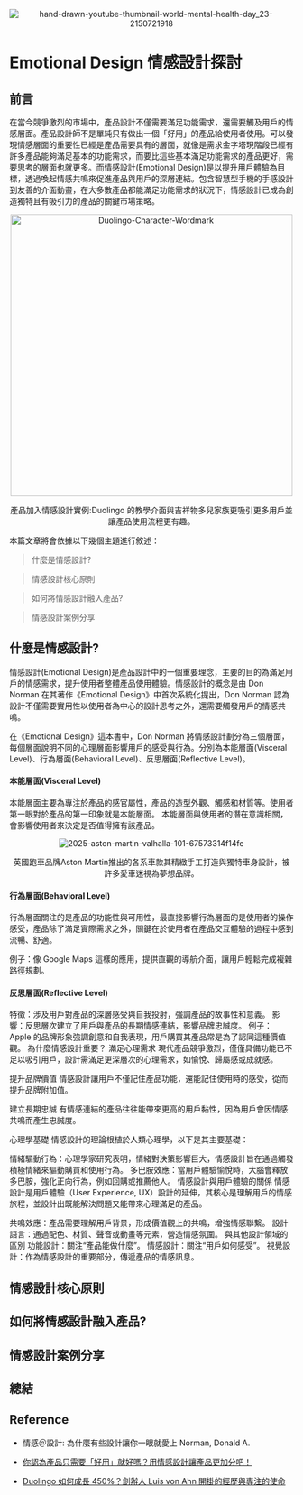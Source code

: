 <div align=center>

![hand-drawn-youtube-thumbnail-world-mental-health-day_23-2150721918](https://github.com/user-attachments/assets/ccb061cc-a36b-4821-a24f-ff3b000c2679)

</div>

# Emotional Design 情感設計探討

## 前言
在當今競爭激烈的市場中，產品設計不僅需要滿足功能需求，還需要觸及用戶的情感層面。產品設計師不是單純只有做出一個「好用」的產品給使用者使用。可以發現情感層面的重要性已經是產品需要具有的層面，就像是需求金字塔現階段已經有許多產品能夠滿足基本的功能需求，而要比這些基本滿足功能需求的產品更好，需要思考的層面也就更多。而情感設計(Emotional Design)是以提升用戶體驗為目標，透過喚起情感共鳴來促進產品與用戶的深層連結。包含智慧型手機的手感設計到友善的介面動畫，在大多數產品都能滿足功能需求的狀況下，情感設計已成為創造獨特且有吸引力的產品的關鍵市場策略。

<div align=center>

<img width="500" alt="Duolingo-Character-Wordmark" src="https://github.com/user-attachments/assets/564a0fa5-cfaf-4958-bd70-60dc29e09cae" />

產品加入情感設計實例:Duolingo 的教學介面與吉祥物多兒家族更吸引更多用戶並讓產品使用流程更有趣。
</div>

本篇文章將會依據以下幾個主題進行敘述：
> 什麼是情感設計?

> 情感設計核心原則

> 如何將情感設計融入產品?

> 情感設計案例分享

## 什麼是情感設計?
情感設計(Emotional Design)是產品設計中的一個重要理念，主要的目的為滿足用戶的情感需求，提升使用者整體產品使用體驗。情感設計的概念是由 Don Norman 在其著作《Emotional Design》中首次系統化提出，Don Norman 認為設計不僅需要實用性以使用者為中心的設計思考之外，還需要觸發用戶的情感共鳴。

在《Emotional Design》這本書中，Don Norman 將情感設計劃分為三個層面，每個層面說明不同的心理層面影響用戶的感受與行為。分別為本能層面(Visceral Level)、行為層面(Behavioral Level)、反思層面(Reflective Level)。

#### 本能層面(Visceral Level)
本能層面主要為專注於產品的感官屬性，產品的造型外觀、觸感和材質等。使用者第一眼對於產品的第一印象就是本能層面。
本能層面與使用者的潛在意識相關，會影響使用者來決定是否值得擁有該產品。

<div align=center>

![2025-aston-martin-valhalla-101-67573314f14fe](https://github.com/user-attachments/assets/f016859f-fc48-4300-8b69-26cf18cdaea5)

英國跑車品牌Aston Martin推出的各系車款其精緻手工打造與獨特車身設計，被許多愛車迷視為夢想品牌。
</div>

#### 行為層面(Behavioral Level)
行為層面關注的是產品的功能性與可用性，最直接影響行為層面的是使用者的操作感受，產品除了滿足實際需求之外，關鍵在於使用者在產品交互體驗的過程中感到流暢、舒適。

例子：像 Google Maps 這樣的應用，提供直觀的導航介面，讓用戶輕鬆完成複雜路徑規劃。

#### 反思層面(Reflective Level)

特徵：涉及用戶對產品的深層感受與自我投射，強調產品的故事性和意義。
影響：反思層次建立了用戶與產品的長期情感連結，影響品牌忠誠度。
例子：Apple 的品牌形象強調創意和自我表現，用戶購買其產品常是為了認同這種價值觀。
為什麼情感設計重要？
滿足心理需求
現代產品競爭激烈，僅僅具備功能已不足以吸引用戶，設計需滿足更深層次的心理需求，如愉悅、歸屬感或成就感。

提升品牌價值
情感設計讓用戶不僅記住產品功能，還能記住使用時的感受，從而提升品牌附加值。

建立長期忠誠
有情感連結的產品往往能帶來更高的用戶黏性，因為用戶會因情感共鳴而產生忠誠度。

心理學基礎
情感設計的理論根植於人類心理學，以下是其主要基礎：

情緒驅動行為：心理學家研究表明，情緒對決策影響巨大，情感設計旨在通過觸發積極情緒來驅動購買和使用行為。
多巴胺效應：當用戶體驗愉悅時，大腦會釋放多巴胺，強化正向行為，例如回購或推薦他人。
情感設計與用戶體驗的關係
情感設計是用戶體驗（User Experience, UX）設計的延伸，其核心是理解用戶的情感旅程，並設計出既能解決問題又能帶來心理滿足的產品。

共鳴效應：產品需要理解用戶背景，形成價值觀上的共鳴，增強情感聯繫。
設計語言：通過配色、材質、聲音或動畫等元素，營造情感氛圍。
與其他設計領域的區別
功能設計：關注“產品能做什麼”。
情感設計：關注“用戶如何感受”。
視覺設計：作為情感設計的重要部分，傳遞產品的情感訊息。

## 情感設計核心原則


## 如何將情感設計融入產品?


## 情感設計案例分享


## 總結


## Reference
- 情感＠設計: 為什麼有些設計讓你一眼就愛上 Norman, Donald A.

- [你認為產品只需要「好用」就好嗎？用情感設計讓產品更加分吧！](https://medium.com/@tony_cat/%E4%BD%A0%E8%AA%8D%E7%82%BA%E7%94%A2%E5%93%81%E5%8F%AA%E9%9C%80%E8%A6%81-%E5%A5%BD%E7%94%A8-%E5%B0%B1%E5%A5%BD%E5%97%8E-%E7%94%A8%E6%83%85%E6%84%9F%E8%A8%AD%E8%A8%88%E8%AE%93%E7%94%A2%E5%93%81%E6%9B%B4%E5%8A%A0%E5%88%86%E5%90%A7-b4d72695dbba)

- [Duolingo 如何成長 450%？創辦人 Luis von Ahn 開掛的經歷與專注的使命](https://yujih.com/blog/how-duolingo-succeed/)
